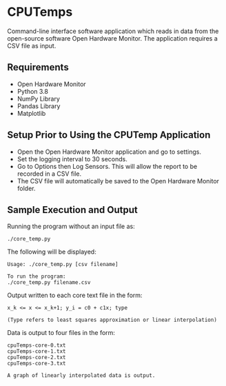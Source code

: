 # CPUTemps

Command-line interface software application which reads in data from the open-source software Open Hardware Monitor.
The application requires a CSV file as input.

## Requirements
* Open Hardware Monitor
* Python 3.8
* NumPy Library
* Pandas Library
* Matplotlib

## Setup Prior to Using the CPUTemp Application
* Open the Open Hardware Monitor application and go to settings.
* Set the logging interval to 30 seconds.
* Go to Options then Log Sensors. This will allow the report to be recorded in a CSV file.
* The CSV file will automatically be saved to the Open Hardware Monitor folder.

## Sample Execution and Output

Running the program without an input file as: 
```
./core_temp.py
```
The following will be displayed:
```
Usage: ./core_temp.py [csv filename]
```
```
To run the program:
./core_temp.py filename.csv
```
Output written to each core text file in the form:
```
x_k <= x <= x_k+1; y_i = c0 + c1x; type

(Type refers to least squares approximation or linear interpolation)
```
Data is output to four files in the form:
```
cpuTemps-core-0.txt
cpuTemps-core-1.txt
cpuTemps-core-2.txt
cpuTemps-core-3.txt

A graph of linearly interpolated data is output.
```
